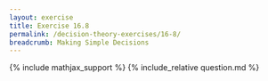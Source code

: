 ```yaml
---
layout: exercise
title: Exercise 16.8
permalink: /decision-theory-exercises/16-8/
breadcrumb: Making Simple Decisions
---
```


{% include mathjax_support %}
{% include_relative question.md %}
